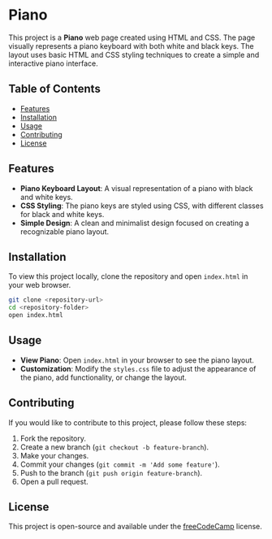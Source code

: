 # Piano

This project is a **Piano** web page created using HTML and CSS. The page visually represents a piano keyboard with both white and black keys. The layout uses basic HTML and CSS styling techniques to create a simple and interactive piano interface.

## Table of Contents

- [Features](#features)
- [Installation](#installation)
- [Usage](#usage)
- [Contributing](#contributing)
- [License](#license)

## Features

- **Piano Keyboard Layout**: A visual representation of a piano with black and white keys.
- **CSS Styling**: The piano keys are styled using CSS, with different classes for black and white keys.
- **Simple Design**: A clean and minimalist design focused on creating a recognizable piano layout.

## Installation

To view this project locally, clone the repository and open `index.html` in your web browser.

```bash
git clone <repository-url>
cd <repository-folder>
open index.html
```

## Usage

- **View Piano**: Open `index.html` in your browser to see the piano layout.
- **Customization**: Modify the `styles.css` file to adjust the appearance of the piano, add functionality, or change the layout.

## Contributing

If you would like to contribute to this project, please follow these steps:

1. Fork the repository.
2. Create a new branch (`git checkout -b feature-branch`).
3. Make your changes.
4. Commit your changes (`git commit -m 'Add some feature'`).
5. Push to the branch (`git push origin feature-branch`).
6. Open a pull request.

## License

This project is open-source and available under the [freeCodeCamp](https://www.freecodecamp.org) license.
